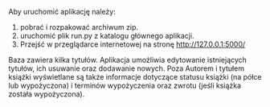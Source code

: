 Aby uruchomić aplikację należy:

1. pobrać i rozpakować archiwum zip.
2. uruchomić plik run.py z katalogu głównego aplikacji.
3. Przejść w przeglądarce internetowej na stronę http://127.0.0.1:5000/

Baza zawiera kilka tytułów. 
Aplikacja umożliwia edytowanie istniejących tytułów, ich usuwanie oraz dodawanie nowych. 
Poza Autorem i tytułem książki wyświetlane są także informacje dotyczące statusu książki (na półce lub wypożyczona) i terminów wypożyczenia oraz zwrotu (jeśli książka została wypożyczona).
